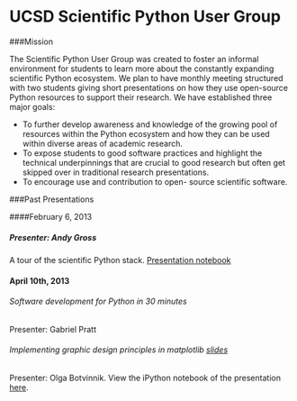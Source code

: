 UCSD Scientific Python User Group
==========

###Mission

The Scientific Python User Group was created to foster an informal environment for students to learn
more about the constantly expanding scientific Python ecosystem. We plan to have monthly meeting
structured with two students giving short presentations on how they use open-source Python
resources to support their research. We have established three major goals: 
 * To further develop awareness and knowledge of the growing pool of resources within the Python ecosystem and how
they can be used within diverse areas of academic research.  
 * To expose students to good software
practices and highlight the technical underpinnings that are crucial to good research but often get
skipped over in traditional research presentations.  
 * To encourage use and contribution to open-
source scientific software.

###Past Presentations

####February 6, 2013

##### Presenter: Andy Gross

A tour of the scientific Python stack. [Presentation notebook](http://nbviewer.ipython.org/4724581)

#### April 10th, 2013

###### Software development for Python in 30 minutes

Presenter: Gabriel Pratt

###### Implementing graphic design principles in matplotlib [slides](https://github.com/ucsd-scientific-python/user-group/blob/master/presentations/Week2/20130409_python_user_group_testing.pdf)

Presenter: Olga Botvinnik. View the iPython notebook of the presentation [here](http://nbviewer.ipython.org/5357268).
